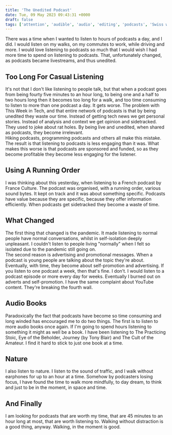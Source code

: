 ```yaml
---
title: 'The Unedited Podcast'
date: Tue, 09 May 2023 09:43:31 +0000
draft: false
tags: ['attention', 'audible', 'audio', 'editing', 'podcasts', 'Swiss walks']
---
```


There was a time when I wanted to listen to hours of podcasts a day, and I did. I would listen on my walks, on my commutes to work, while driving and more. I would love listening to podcasts so much that I would wish I had more time to spend on listening to podcasts. That, unfortunately changed, as podcasts became livestreams, and thus unedited.

Too Long For Casual Listening
-----------------------------

It's not that I don't like listening to people talk, but that when a podcast goes from being fourty five minutes to an hour long, to being one and a half to two hours long then it becomes too long for a walk, and too time consuming to listen to more than one podcast a day. It gets worse. The problem with This Week in Tech, and that entire network of podcasts is that by being unedited they waste our time. Instead of getting tech news we get personal stories. Instead of analysis and context we get opinion and sidetracked. They used to joke about rat holes. By being live and unedited, when shared as podcasts, they become irrelevant.  
Hiking podcasts, programming podcasts and others all make this mistake. The result is that listening to podcasts is less engaging than it was. What makes this worse is that podcasts are sponsored and funded, so as they become profitable they become less engaging for the listener.

Using A Running Order
---------------------

I was thinking about this yesterday, when listening to a French podcast by France Culture. The podcast was organised, with a running order, various sound bytes. It kept on track and it was about something specific. Podcasts have value because they are specific, because they offer information efficiently. When podcasts get sidetracked they become a waste of time.

What Changed
------------

The first thing that changed is the pandemic. It made listening to normal people have normal conversations, whilst in self-isolation deeply unpleasant. I couldn't listen to people living "normally" when I felt so isolated due to the pandemic still going on.  
The second reason is advertising and promotional messages. When a podcast is young people are talking about the topic they're about. Eventually, with time, they become about self-promotion and advertising. If you listen to one podcast a week, then that's fine. I don’t. I would listen to a podcast episode or more every day for weeks. Eventually I burned out on adverts and self-promotion. I have the same complaint about YouTube content. They're breaking the fourth wall.

Audio Books
-----------

Paradoxically the fact that podcasts have become so time consuming and long winded has encouraged me to do two things. The first is to listen to more audio books once again. If I'm going to spend hours listening to something it might as well be a book. I have been listening to The Practicing Stoic, Eye of the Beholder, Journey (by Tony Blair) and The Cult of the Amateur. I find it hard to stick to just one book at a time.

Nature
------

I also listen to nature. I listen to the sound of traffic, and I walk without earphones for up to an hour at a time. Somehow by podcasters losing focus, I have found the time to walk more mindfully, to day dream, to think and just to be in the moment, in space and time.

And Finally
-----------

I am looking for podcasts that are worth my time, that are 45 minutes to an hour long at most, that are worth listening to. Walking without distraction is a good thing, anyway. Walking, in the moment is good.
